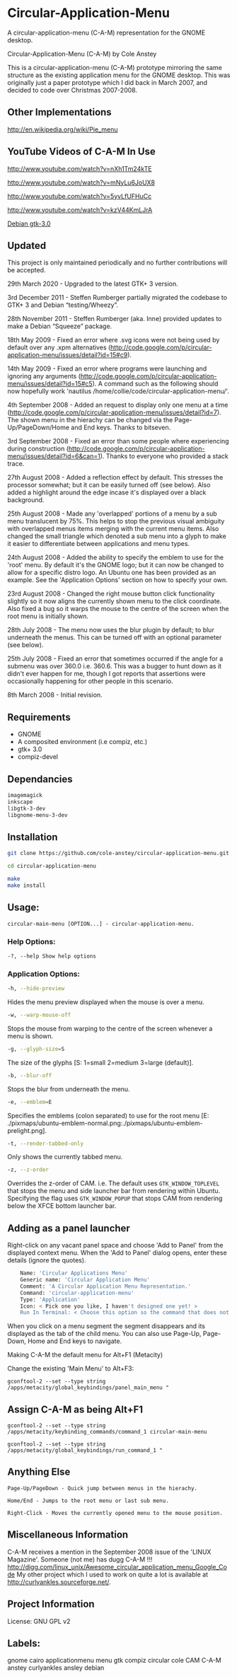 # Circular-Application-Menu

A circular-application-menu (C-A-M) representation for the GNOME desktop.

Circular-Application-Menu (C-A-M) by Cole Anstey

This is a circular-application-menu (C-A-M) prototype mirroring the same structure as the existing application menu for the GNOME desktop. This was originally just a paper prototype which I did back in March 2007, and decided to code over Christmas 2007-2008.

## Other Implementations

http://en.wikipedia.org/wiki/Pie_menu

## YouTube Videos of C-A-M In Use

http://www.youtube.com/watch?v=nXh1Tm24kTE

http://www.youtube.com/watch?v=mNyLu6JoUX8

http://www.youtube.com/watch?v=5yvLfUFHuCc

http://www.youtube.com/watch?v=kzV44KmLJrA


[Debian gtk-3.0](images/three-gtk-3.0.png)

## Updated

This project is only maintained periodically and no further contributions will be accepted.

29th March 2020 - Upgraded to the latest GTK+ 3 version.

3rd December 2011 - Steffen Rumberger partially migrated the codebase to GTK+ 3 and Debian “testing/Wheezy”.

28th November 2011 - Steffen Rumberger (aka. Inne) provided updates to make a Debian “Squeeze” package.

18th May 2009 - Fixed an error where .svg icons were not being used by default over any .xpm alternatives (http://code.google.com/p/circular-application-menu/issues/detail?id=15#c9).

14th May 2009 - Fixed an error where programs were launching and ignoring any arguments (http://code.google.com/p/circular-application-menu/issues/detail?id=15#c5). A command such as the following should now hopefully work 'nautilus /home/collie/code/circular-application-menu/'.

4th September 2008 - Added an request to display only one menu at a time (http://code.google.com/p/circular-application-menu/issues/detail?id=7). The shown menu in the hierachy can be changed via the Page-Up/PageDown/Home and End keys. Thanks to bitseven.

3rd September 2008 - Fixed an error than some people where experiencing during construction (http://code.google.com/p/circular-application-menu/issues/detail?id=6&can=1). Thanks to everyone who provided a stack trace.

27th August 2008 - Added a reflection effect by default. This stresses the processor somewhat; but it can be easily turned off (see below). Also added a highlight around the edge incase it's displayed over a black background.

25th August 2008 - Made any 'overlapped' portions of a menu by a sub menu translucent by 75%. This helps to stop the previous visual ambiguity with overlapped menus items merging with the current menu items. Also changed the small triangle which denoted a sub menu into a glyph to make it easier to differentiate between applications and menu types.

24th August 2008 - Added the ability to specify the emblem to use for the 'root' menu. By default it's the GNOME logo; but it can now be changed to allow for a specific distro logo. An Ubuntu one has been provided as an example. See the 'Application Options' section on how to specify your own.

23rd August 2008 - Changed the right mouse button click functionality slightly so it now aligns the currently shown menu to the click coordinate. Also fixed a bug so it warps the mouse to the centre of the screen when the root menu is initially shown.

28th July 2008 - The menu now uses the blur plugin by default; to blur underneath the menus. This can be turned off with an optional parameter (see below).

25th July 2008 - Fixed an error that sometimes occurred if the angle for a submenu was over 360.0 i.e. 360.6. This was a bugger to hunt down as it didn't ever happen for me, though I got reports that assertions were occasionally happening for other people in this scenario.

8th March 2008 - Initial revision.

## Requirements
* GNOME
* A composited environment (i.e compiz, etc.)
* gtk+ 3.0
* compiz-devel

## Dependancies

~~~bash
imagemagick
inkscape
libgtk-3-dev
libgnome-menu-3-dev
~~~

## Installation

~~~bash
git clone https://github.com/cole-anstey/circular-application-menu.git

cd circular-application-menu

make
make install
~~~

## Usage:

    circular-main-menu [OPTION...] - circular-application-menu.

### Help Options:

    -?, --help Show help options

### Application Options:

~~~bash
-h, --hide-preview
~~~
Hides the menu preview displayed when the mouse is over a menu.
~~~bash
-w, --warp-mouse-off
~~~
Stops the mouse from warping to the centre of the screen whenever a menu is shown.
~~~bash
-g, --glyph-size=S
~~~
The size of the glyphs [S: 1=small 2=medium 3=large (default)].
~~~bash
-b, --blur-off
~~~
Stops the blur from underneath the menu.
~~~bash
-e, --emblem=E
~~~
Specifies the emblems (colon separated) to use for the root menu [E: ./pixmaps/ubuntu-emblem-normal.png:./pixmaps/ubuntu-emblem-prelight.png].
~~~bash
-t, --render-tabbed-only
~~~
Only shows the currently tabbed menu.
~~~bash
-z, --z-order
~~~
Overrides the z-order of CAM.
i.e.
The default uses `GTK_WINDOW_TOPLEVEL` that stops the menu and side launcher bar from rendering within Ubuntu.  
Specifying the flag uses `GTK_WINDOW_POPUP` that stops CAM from rendering below the XFCE bottom launcher bar.

## Adding as a panel launcher

Right-click on any vacant panel space and choose 'Add to Panel' from the displayed context menu.
When the 'Add to Panel' dialog opens, enter these details (ignore the quotes).
~~~bash
    Name: 'Circular Applications Menu'
    Generic name: 'Circular Application Menu'
    Comment: 'A Circular Application Menu Representation.'
    Command: 'circular-application-menu'
    Type: 'Application'
    Icon: < Pick one you like, I haven't designed one yet! >
    Run In Terminal: < Choose this option so the command that does not create a window in which to run. >
~~~

When you click on a menu segment the segment disappears and its displayed as the tab of the child menu. You can also use Page-Up, Page-Down, Home and End keys to navigate.

Making C-A-M the default menu for Alt+F1 (Metacity)

Change the existing 'Main Menu' to Alt+F3:

    gconftool-2 --set --type string /apps/metacity/global_keybindings/panel_main_menu "


## Assign C-A-M as being Alt+F1

    gconftool-2 --set --type string /apps/metacity/keybinding_commands/command_1 circular-main-menu

    gconftool-2 --set --type string /apps/metacity/global_keybindings/run_command_1 "

## Anything Else

    Page-Up/PageDown - Quick jump between menus in the hierachy.

    Home/End - Jumps to the root menu or last sub menu.

    Right-Click - Moves the currently opened menu to the mouse position.

## Miscellaneous Information

C-A-M receives a mention in the September 2008 issue of the 'LINUX Magazine'.
Someone (not me) has dugg C-A-M !!! http://digg.com/linux_unix/Awesome_circular_application_menu_Google_Code
My other project which I used to work on quite a lot is available at http://curlyankles.sourceforge.net/.

## Project Information
License: GNU GPL v2
   
## Labels:  
gnome cairo applicationmenu menu gtk compiz circular cole CAM C-A-M anstey curlyankles ansley debian
